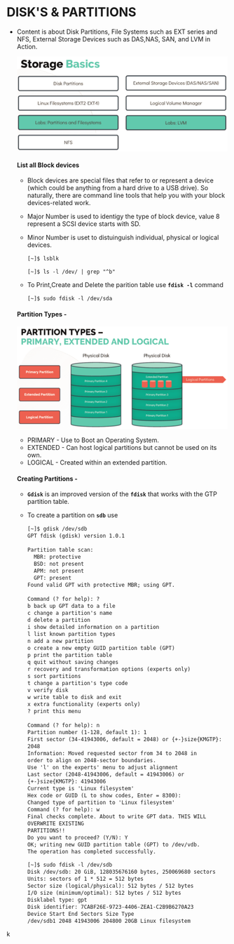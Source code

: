 # DISK'S & PARTITIONS

- Content is about Disk Partitions, File Systems such as EXT series and NFS, External Storage Devices such as DAS,NAS, SAN, and LVM in Action.

  ![Disk](../../images//disk.PNG)
  
  #### List all Block devices
  
  - Block devices are special files that refer to or represent a device (which could be anything from a hard drive to a USB drive). So naturally, there are command line tools that help you with your block devices-related work.
  - Major Number is used to identigy the type of block device, value 8 represent a SCSI device starts with SD.
  - Minor Number is uset to distuinguish individual, physical or logical devices.

     ```
     [~]$ lsblk 
     ```

     ```
     [~]$ ls -l /dev/ | grep "^b"
     ```

  - To Print,Create and Delete the parition table use **`fdisk -l`** command 
 
     ```
     [~]$ sudo fdisk -l /dev/sda
     ```

  #### Partition Types - 
  
  ![Part](../../images//partition.PNG)

  - PRIMARY - Use to Boot an Operating System.
  - EXTENDED - Can host logical partitions but cannot be used on its own.
  - LOGICAL - Created within an extended partition.

  #### Creating Partitions - 

  - **`Gdisk`** is an improved version of the **`fdisk`** that works with the GTP partition table.
  - To create a partition on **`sdb`** use
     
    ```
    [~]$ gdisk /dev/sdb
    GPT fdisk (gdisk) version 1.0.1

    Partition table scan:
      MBR: protective
      BSD: not present
      APM: not present
      GPT: present
    Found valid GPT with protective MBR; using GPT.
    
    Command (? for help): ?
    b back up GPT data to a file
    c change a partition's name
    d delete a partition
    i show detailed information on a partition
    l list known partition types
    n add a new partition
    o create a new empty GUID partition table (GPT)
    p print the partition table
    q quit without saving changes
    r recovery and transformation options (experts only)
    s sort partitions
    t change a partition's type code
    v verify disk
    w write table to disk and exit
    x extra functionality (experts only)
    ? print this menu

    Command (? for help): n
    Partition number (1-128, default 1): 1
    First sector (34-41943006, default = 2048) or {+-}size{KMGTP}: 2048
    Information: Moved requested sector from 34 to 2048 in
    order to align on 2048-sector boundaries.
    Use 'l' on the experts' menu to adjust alignment
    Last sector (2048-41943006, default = 41943006) or {+-}size{KMGTP}: 41943006
    Current type is 'Linux filesystem'
    Hex code or GUID (L to show codes, Enter = 8300):
    Changed type of partition to 'Linux filesystem'
    Command (? for help): w
    Final checks complete. About to write GPT data. THIS WILL OVERWRITE EXISTING
    PARTITIONS!!
    Do you want to proceed? (Y/N): Y
    OK; writing new GUID partition table (GPT) to /dev/vdb.
    The operation has completed successfully.
    ```

    ```
    [~]$ sudo fdisk -l /dev/sdb
    Disk /dev/sdb: 20 GiB, 128035676160 bytes, 250069680 sectors
    Units: sectors of 1 * 512 = 512 bytes
    Sector size (logical/physical): 512 bytes / 512 bytes
    I/O size (minimum/optimal): 512 bytes / 512 bytes
    Disklabel type: gpt
    Disk identifier: 7CABF26E-9723-4406-ZEA1-C2B9B6270A23
    Device Start End Sectors Size Type
    /dev/sdb1 2048 41943006 204800 20GB Linux filesystem
    ```

 k
